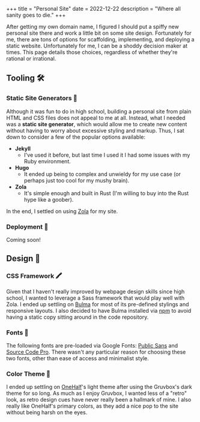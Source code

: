 +++
title = "Personal Site"
date = 2022-12-22
description = "Where all sanity goes to die."
+++

After getting my own domain name, I figured I should put a spiffy new personal site there and work a little bit on some site design. Fortunately for me, there are tons of options for scaffolding, implementing, and deploying a static website. Unfortunately for me, I can be a shoddy decision maker at times. This page details those choices, regardless of whether they're rational or irrational.

## Tooling :hammer_and_wrench:

### Static Site Generators :memo:

Although it was fun to do in high school, building a personal site from plain HTML and CSS files does not appeal to me at all. Instead, what I needed was a **static site generator**, which would allow me to create new content without having to worry about excessive styling and markup. Thus, I sat down to consider a few of the popular options available:

* **Jekyll**
    * I've used it before, but last time I used it I had some issues with my Ruby environment.
* **Hugo**
    * It ended up being to complex and unwieldy for my use case (or perhaps just too cool for my mushy brain).
* **Zola**
    * It's simple enough and built in Rust (I'm willing to buy into the Rust hype like a goober).

In the end, I settled on using [Zola](https://www.getzola.org) for my site.

### Deployment :rocket:

Coming soon!

## Design :triangular_ruler:

### CSS Framework :crayon:

Given that I haven't really improved by webpage design skills since high school, I wanted to leverage a Sass framework that would play well with Zola. I ended up settling on [Bulma](https://bulma.io) for most of its pre-defined stylings and responsive layouts. I also decided to have Bulma installed via [npm](https://www.npmjs.com) to avoid having a static copy sitting around in the code repository.

### Fonts :abcd:

The following fonts are pre-loaded via Google Fonts: [Public Sans](https://public-sans.digital.gov) and [Source Code Pro](https://github.com/adobe-fonts/source-code-pro). There wasn't any particular reason for choosing these two fonts, other than ease of access and minimalist style.


### Color Theme :art:

I ended up settling on [OneHalf](https://github.com/sonph/onehalf)'s light theme after using the Gruvbox's dark theme for so long. As much as I enjoy Gruvbox, I wanted less of a "retro" look, as retro design cues have never really been a hallmark of mine. I also really like OneHalf's primary colors, as they add a nice pop to the site without being harsh on the eyes.